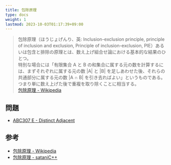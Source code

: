 ```yaml
---
title: 包除原理
type: docs
weight: 1
lastmod: 2023-10-03T01:17:39+09:00
---
```


> 包除原理（ほうじょげんり、英: Inclusion-exclusion principle, principle of inclusion and exclusion, Principle of inclusion-exclusion, PIE）あるいは包含と排除の原理とは、数え上げ組合せ論における基本的な結果のひとつ。  
> 特別な場合には「有限集合 A と B の和集合に属する元の数を計算するには、まずそれぞれに属する元の数 |A| と |B| を足しあわせた後、それらの共通部分に属する元の数 |A ∩ B| を引き去ればよい」というものである。つまり単に数え上げた後で重複を取り除くことに相当する。  
> [包除原理 - Wikipedia](https://ja.wikipedia.org/wiki/%E5%8C%85%E9%99%A4%E5%8E%9F%E7%90%86)

## 問題

- [ABC307 E - Distinct Adjacent](https://atcoder.jp/contests/abc307/tasks/abc307_e)

## 参考

- [包除原理 - Wikipedia](https://ja.wikipedia.org/wiki/%E5%8C%85%E9%99%A4%E5%8E%9F%E7%90%86)
- [包除原理 - sataniC++](https://satanic0258.hatenablog.com/entry/2016/04/10/104524)
